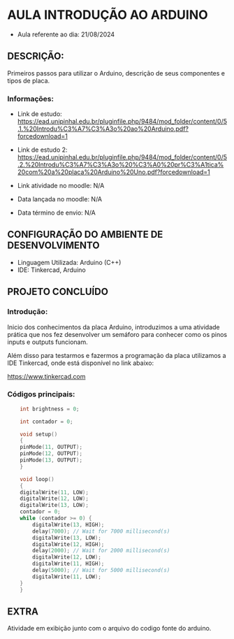 # AULA INTRODUÇÃO AO ARDUINO

- Aula referente ao dia: 21/08/2024 

## DESCRIÇÃO:

Primeiros passos para utilizar o Arduino, descrição de seus componentes e tipos de placa.

### Informações:

- Link de estudo: https://ead.unipinhal.edu.br/pluginfile.php/9484/mod_folder/content/0/5.1.%20Introdu%C3%A7%C3%A3o%20ao%20Arduino.pdf?forcedownload=1

- Link de estudo 2: https://ead.unipinhal.edu.br/pluginfile.php/9484/mod_folder/content/0/5.2.%20Introdu%C3%A7%C3%A3o%20%C3%A0%20pr%C3%A1tica%20com%20a%20placa%20Arduino%20Uno.pdf?forcedownload=1

- Link atividade no moodle: N/A

- Data lançada no moodle: N/A
- Data término de envio: N/A


## CONFIGURAÇÃO DO AMBIENTE DE DESENVOLVIMENTO 

- Linguagem Utilizada: Arduino (C++)
- IDE: Tinkercad, Arduino

## PROJETO CONCLUÍDO

### Introdução:

Inicio dos conhecimentos da placa Arduino, introduzimos a uma atividade prática que nos fez desenvolver um
semáforo para conhecer como os pinos inputs e outputs funcionam.

Além disso para testarmos e fazermos a programação da placa utilizamos a IDE Tinkercad, onde está disponível
no link abaixo:

https://www.tinkercad.com

### Códigos principais:

``` c++
    int brightness = 0;

    int contador = 0;

    void setup()
    {
    pinMode(11, OUTPUT);
    pinMode(12, OUTPUT);
    pinMode(13, OUTPUT);
    }

    void loop()
    {
    digitalWrite(11, LOW);
    digitalWrite(12, LOW);
    digitalWrite(13, LOW);
    contador = 0;
    while (contador >= 0) {
        digitalWrite(13, HIGH);
        delay(7000); // Wait for 7000 millisecond(s)
        digitalWrite(13, LOW);
        digitalWrite(12, HIGH);
        delay(2000); // Wait for 2000 millisecond(s)
        digitalWrite(12, LOW);
        digitalWrite(11, HIGH);
        delay(5000); // Wait for 5000 millisecond(s)
        digitalWrite(11, LOW);
    }
    }
```

## EXTRA

Atividade em exibição junto com o arquivo do codigo fonte do arduino. 
